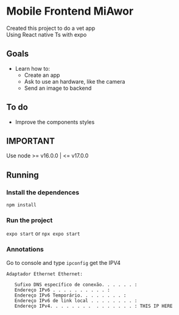# Mobile Frontend MiAwor
Created this project to do a vet app <br/>
Using React native Ts with expo
## Goals
- Learn how to:
    - Create an app
    - Ask to use an hardware, like the camera
    - Send an image to backend

## To do
- Improve the components styles

## IMPORTANT
Use node >= v16.0.0 | <= v17.0.0
## Running
### Install the dependences
`npm install`
### Run the project
`expo start` or `npx expo start`

### Annotations
Go to console and type `ipconfig`
get the IPV4
```
Adaptador Ethernet Ethernet:

   Sufixo DNS específico de conexão. . . . . . :
   Endereço IPv6 . . . . . . . . . . : 
   Endereço IPv6 Temporário. . . . . . . . : 
   Endereço IPv6 de link local . . . . . . . . : 
   Endereço IPv4. . . . . . . .  . . . . . . . : THIS IP HERE
```
